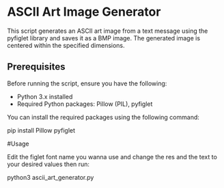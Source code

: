 # ASCII Art Image Generator

This script generates an ASCII art image from a text message using the pyfiglet library and saves it as a BMP image. The generated image is centered within the specified dimensions.

## Prerequisites

Before running the script, ensure you have the following:

- Python 3.x installed
- Required Python packages: Pillow (PIL), pyfiglet

You can install the required packages using the following command:

pip install Pillow pyfiglet

#Usage

Edit the figlet font name you wanna use and change the res and the text to your desired values then run:

python3 ascii_art_generator.py